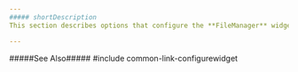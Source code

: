 ```yaml
---
##### shortDescription
This section describes options that configure the **FileManager** widget's contents, behavior, and appearance.

---
```

#####See Also#####
#include common-link-configurewidget